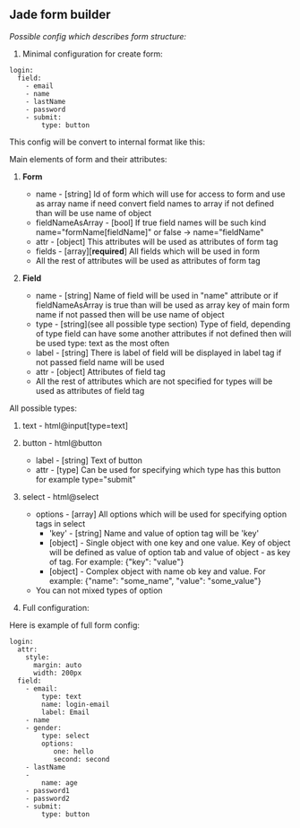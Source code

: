 ## Jade form builder

_Possible config which describes form structure:_

1. Minimal configuration for create form:

```
login:
  field:
    - email
    - name
    - lastName
    - password
    - submit:
        type: button
```

This config will be convert to internal format like this:

Main elements of form and their attributes:

1. __Form__
    * name - [string] Id of form which will use for access to form and use as array name if need convert field names to array if not defined than will be use name of object
    * fieldNameAsArray - [bool] If true field names will be such kind name="formName[fieldName]" or false -> name="fieldName"
    * attr - [object] This attributes will be used as attributes of form tag
    * fields - [array][__required__] All fields which will be used in form
    * All the rest of attributes will be used as attributes of form tag

2. __Field__
    * name - [string] Name of field will be used in "name" attribute or if fieldNameAsArray is true than will be used as array key of main form name if not passed then will be use name of object
    * type - [string](see all possible type section) Type of field, depending of type field can have some another attributes if not defined then will be used type: text as the most often
    * label - [string] There is label of field will be displayed in label tag if not passed field name will be used 
    * attr - [object] Attributes of field tag
    * All the rest of attributes which are not specified for types will be used as attributes of field tag

All possible types:

1. text - html@input[type=text]
2. button - html@button
    * label - [string] Text of button
    * attr - [type] Can be used for specifying which type has this button for example type="submit"
3. select - html@select
    * options - [array] All options which will be used for specifying option tags in select
        - 'key' - [string] Name and value of option tag will be 'key'
        - [object] - Single object with one key and one value. Key of object will be defined as value of option tab and value of object - as key of tag. For example: {"key": "value"}
        - [object] - Complex object with name ob key and value. For example: {"name": "some_name", "value": "some_value"}
    * You can not mixed types of option

2. Full configuration:

Here is example of full form config:

```
login:
  attr:
    style:
      margin: auto
      width: 200px
  field:
    - email:
        type: text
        name: login-email
        label: Email
    - name
    - gender:
        type: select
        options:
           one: hello
           second: second
    - lastName
    -
        name: age
    - password1
    - password2
    - submit:
        type: button
```